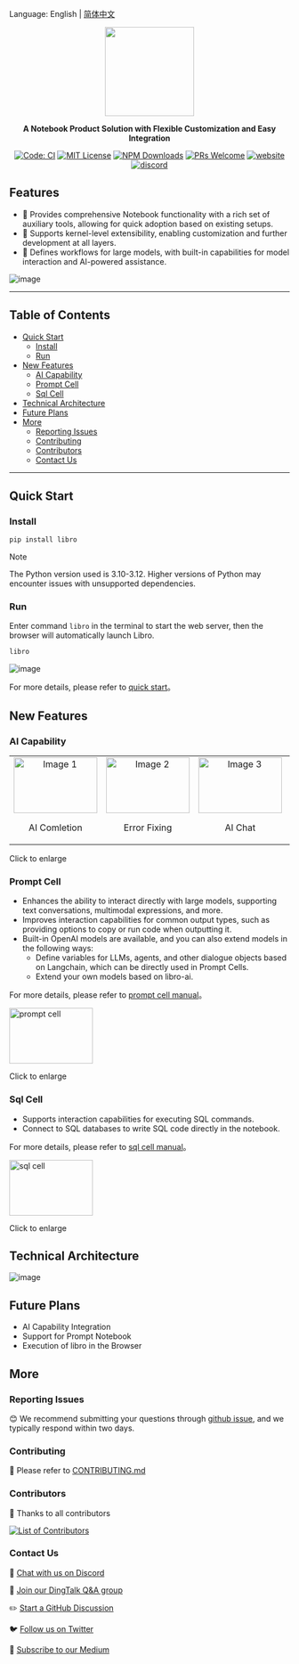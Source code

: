 Language: English | [简体中文](./README_zh.md)

<p align="center"><img src="https://raw.githubusercontent.com/wiki/difizen/libro/assets/libro-text.svg" width="160" /></p>
<p align="center"><strong>A Notebook Product Solution with Flexible Customization and Easy Integration</strong></p>

<p align="center">
<a href="https://github.com/difizen/libro/actions/workflows/ci.yml"><img src="https://img.shields.io/github/actions/workflow/status/difizen/libro/ci.yml?branch=main&style=for-the-badge&logo=github" alt="Code: CI" style="max-width: 100%;"></a>
<a href="/LICENSE"><img src="https://img.shields.io/github/license/difizen/libro?style=for-the-badge" alt="MIT License"></a>
<a href="https://www.npmjs.com/package/@difizen/libro-core"><img alt="NPM Downloads" src="https://img.shields.io/npm/dm/@difizen/libro-core?logo=npm&style=for-the-badge"></a>
<a href="https://github.com/difizen/libro/pulls"><img alt="PRs Welcome" src="https://img.shields.io/badge/PRs-Welcome-brightgreen.svg?style=for-the-badge"></a>
<a href="https://libro.difizen.net"><img alt="website" src="https://img.shields.io/static/v1?label=&labelColor=505050&message=Homepage&color=0076D6&style=for-the-badge&logo=google-chrome&logoColor=f5f5f5"></a>
<a href="https://discord.gg/GEx6pa3GaG"><img alt="discord" src="https://img.shields.io/badge/Discord-%235865F2.svg?style=for-the-badge&logo=discord&logoColor=white"></a>
</p>

## Features

- 🚀 Provides comprehensive Notebook functionality with a rich set of auxiliary tools, allowing for quick adoption based on existing setups.
- 🌱 Supports kernel-level extensibility, enabling customization and further development at all layers.
- 🔮 Defines workflows for large models, with built-in capabilities for model interaction and AI-powered assistance.


![image](https://raw.githubusercontent.com/wiki/difizen/libro/assets/libro_homepage.png)

---

<!-- START doctoc generated TOC please keep comment here to allow auto update -->
<!-- DON'T EDIT THIS SECTION, INSTEAD RE-RUN doctoc TO UPDATE -->
## Table of Contents

- [Quick Start](#quick-start)
  - [Install](#install)
  - [Run](#run)
- [New Features](#new-features)
  - [AI Capability](#ai-capability)
  - [Prompt Cell](#prompt-cell)
  - [Sql Cell](#sql-cell)
- [Technical Architecture](#technical-architecture)
- [Future Plans](#future-plans)
- [More](#more)
  - [Reporting Issues](#reporting-issues)
  - [Contributing](#contributing)
  - [Contributors](#contributors)
  - [Contact Us](#contact-us)

<!-- END doctoc generated TOC please keep comment here to allow auto update -->

---

## Quick Start

### Install
```bash
pip install libro
```
> [!NOTE]
> The Python version used is 3.10-3.12. Higher versions of Python may encounter issues with unsupported dependencies.

### Run
Enter command `libro` in the terminal to start the web server, then the browser will automatically launch Libro.
```bash
libro
```
![image](https://raw.githubusercontent.com/wiki/difizen/libro/assets/libro_launch.png)

For more details, please refer to [quick start](./apps/docs/docs/quickstart/index.md)。

## New Features

### AI Capability

<table align="center">
  <tr>
    <td align="center">
      <a href="https://raw.githubusercontent.com/wiki/difizen/libro/assets/ai_completion.gif" target="_blank">
        <img src="https://raw.githubusercontent.com/wiki/difizen/libro/assets/ai_completion.gif" alt="Image 1" width="150" height="100">
      </a>
      <p>AI Comletion</p>
    </td>
    <td align="center">
      <a href="https://raw.githubusercontent.com/wiki/difizen/libro/assets/error_debug.gif" target="_blank">
        <img src="https://raw.githubusercontent.com/wiki/difizen/libro/assets/error_debug.gif" alt="Image 2" width="150" height="100">
      </a>
      <p>Error Fixing</p>
    </td>
    <td align="center">
      <a href="https://raw.githubusercontent.com/wiki/difizen/libro/assets/cell_chat.gif" target="_blank">
        <img src="https://raw.githubusercontent.com/wiki/difizen/libro/assets/cell_chat.gif" alt="Image 3" width="150" height="100">
      </a>
      <p>AI Chat</p>
    </td>
    <td align="center">
      <a href="https://raw.githubusercontent.com/wiki/difizen/libro/assets/cell_explain.gif" target="_blank">
        <img src="https://raw.githubusercontent.com/wiki/difizen/libro/assets/cell_explain.gif" alt="Image 4" width="150" height="100">
      </a>
      <p>Code Explanation</p>
    </td>
    <td align="center">
      <a href="https://raw.githubusercontent.com/wiki/difizen/libro/assets/cell_opitimization.gif" target="_blank">
        <img src="https://raw.githubusercontent.com/wiki/difizen/libro/assets/cell_opitimization.gif" alt="Image 5" width="150" height="100">
      </a>
      <p>Code Optimization</p>
    </td>
  </tr>
</table>

Click to enlarge


### Prompt Cell

- Enhances the ability to interact directly with large models, supporting text conversations, multimodal expressions, and more.
- Improves interaction capabilities for common output types, such as providing options to copy or run code when outputting it.
- Built-in OpenAI models are available, and you can also extend models in the following ways:
  - Define variables for LLMs, agents, and other dialogue objects based on Langchain, which can be directly used in Prompt Cells.
  - Extend your own models based on libro-ai.

For more details, please refer to [prompt cell manual](./apps/docs/docs/manual/prompt-cell.md)。

<a href="https://raw.githubusercontent.com/wiki/difizen/libro/assets/prompt_cell.gif" target="_blank">
  <img src="https://raw.githubusercontent.com/wiki/difizen/libro/assets/prompt_cell.gif" alt="prompt cell" width="150" height="100">
</a>

Click to enlarge

### Sql Cell

- Supports interaction capabilities for executing SQL commands.
- Connect to SQL databases to write SQL code directly in the notebook.

For more details, please refer to [sql cell manual](./apps/docs/docs/manual/sql-cell.md)。

<a href="https://raw.githubusercontent.com/wiki/difizen/libro/assets/sql_cell.gif" target="_blank">
  <img src="https://raw.githubusercontent.com/wiki/difizen/libro/assets/sql_cell.gif" alt="sql cell" width="150" height="100">
</a>

Click to enlarge

## Technical Architecture

![image](https://raw.githubusercontent.com/wiki/difizen/libro/assets/technical_architecture.png)

## Future Plans

- AI Capability Integration
- Support for Prompt Notebook
- Execution of libro in the Browser

## More

### Reporting Issues

😊 We recommend submitting your questions through [github issue](https://github.com/difizen/libro/issues), and we typically respond within two days.

### Contributing

🤝 Please refer to [CONTRIBUTING.md](./CONTRIBUTING.md)

### Contributors

💪 Thanks to all contributors

<a href="https://github.com/difizen/libro/graphs/contributors">
  <img src="https://contributors-img.web.app/image?repo=difizen/libro" alt="List of Contributors"/>
</a>

### Contact Us

💬 [Chat with us on Discord](https://discord.gg/GEx6pa3GaG)

🤗 [Join our DingTalk Q&A group](https://qr.dingtalk.com/action/joingroup?code=v1,k1,52f1gKWwsZBMrWjXHcQFlOJEQIbbrMO86Iulu3T3ePY=&_dt_no_comment=1&origin=11)

✏️ [Start a GitHub Discussion](https://github.com/difizen/libro/discussions)

🐦 [Follow us on Twitter](https://x.com/libro_project)

📧 [Subscribe to our Medium](https://medium.com/@libro.development)
